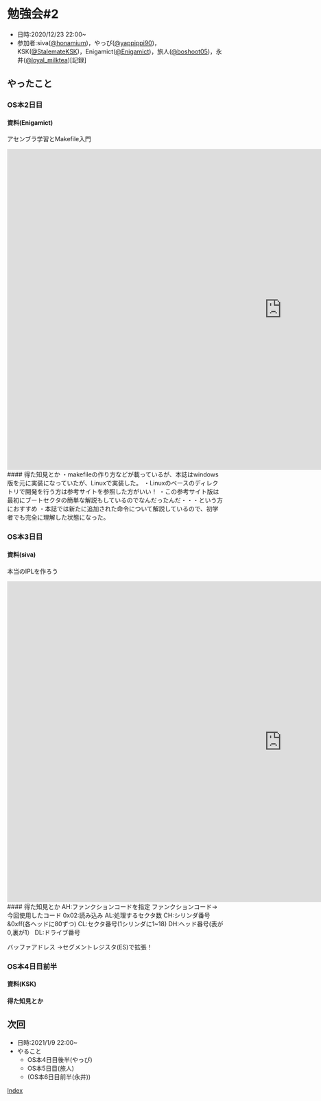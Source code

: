 # 勉強会#2
- 日時:2020/12/23 22:00~
- 参加者:siva([@honamium](https://twitter.com/honamium/ "twitter"))，やっぴ([@yappippi90](https://twitter.com/yappippi90/ "twitter"))，KSK([@StalemateKSK](https://twitter.com/StalemateKSK/ "twitter"))，Enigamict([@Enigamict](https://twitter.com/Enigamict/ "twitter"))，旅人([@boshoot05](https://twitter.com// "twitter"))，永井([@loyal_milktea](https://twitter.com/loyal_milktea/ "twitter"))[記録]

## やったこと

### OS本2日目
#### 資料(Enigamict)
アセンブラ学習とMakefile入門
<iframe src="https://hobosetouchi.slack.com/files/U01E2DQQX5L/F01HEPU9VD3/os2day.pdf?origin_team=T01E95P9V7C&origin_channel=C01GV00PL14"frameborder="0" width="1280" height="749" allowfullscreen="true" mozallowfullscreen="true" webkitallowfullscreen="true"></iframe>
#### 得た知見とか
・makefileの作り方などが載っているが、本誌はwindows版を元に実装になっていたが、Linuxで実装した。
・Linuxのベースのディレクトリで開発を行う方は参考サイトを参照した方がいい！
・この参考サイト版は最初にブートセクタの簡単な解説もしているのでなんだったんだ・・・という方におすすめ
・本誌では新たに追加された命令について解説しているので、初学者でも完全に理解した状態になった。

### OS本3日目
#### 資料(siva)
本当のIPLを作ろう
<iframe src="https://hobosetouchi.slack.com/files/U01DUDASWP9/F01J7MR3PEC/30__________________os_____________3______.pptx?origin_team=T01E95P9V7C&origin_channel=C01GV00PL14"frameborder="0" width="1280" height="749" allowfullscreen="true" mozallowfullscreen="true" webkitallowfullscreen="true"></iframe>
#### 得た知見とか
AH:ファンクションコードを指定
ファンクションコード→
今回使用したコード
0x02:読み込み
AL:処理するセクタ数
CH:シリンダ番号&0xff(各ヘッドに80ずつ)
CL:セクタ番号(1シリンダに1~18)
DH:ヘッド番号(表が0,裏が1）
DL:ドライブ番号

バッファアドレス
→セグメントレジスタ(ES)で拡張！


### OS本4日目前半
#### 資料(KSK)

#### 得た知見とか


## 次回
- 日時:2021/1/9 22:00~
- やること
  - OS本4日目後半(やっぴ)
  - OS本5日目(旅人)
  - (OS本6日目前半(永井))


<!-- [3回目](3day_log "議事録") -->

[Index](index)
